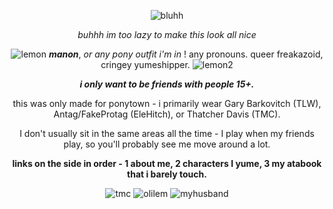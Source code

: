 <div align="center">

![bluhh](https://i.pinimg.com/736x/25/be/25/25be25e45d4e3aa66ab9cf9bcf21c93c.jpg)

*buhhh im too lazy to make this look all nice*


![lemon](https://64.media.tumblr.com/edd4e888d8a28708c69e499622c0dc1b/f2e797ecdfd63f20-1c/s75x75_c1/a236b44ef274758be9871e4937ccf450655a6cba.gifv) ***manon***, *or any pony outfit i'm in* ! any pronouns. queer freakazoid, cringey yumeshipper. ![lemon2](https://64.media.tumblr.com/2c8404ce1514799d3e20378c469ab9d7/f2e797ecdfd63f20-7c/s75x75_c1/822a0f34ae338cd81b27e161fb861372bdc56c06.gifv)

***i only want to be friends with people 15+.***

this was only made for ponytown - i primarily wear Gary Barkovitch (TLW), Antag/FakeProtag (EleHitch), or Thatcher Davis (TMC).

I don't usually sit in the same areas all the time - I play when my friends play, so you'll probably see me move around a lot.

**links on the side in order - 1 about me, 2 characters I yume, 3 my atabook that i barely touch.**

![tmc](https://64.media.tumblr.com/523d99daadf7bdf0d28d2d0d1f7bbe25/e3e464b613671e9c-6e/s100x200/4e042ac39571ef45b53fc0ea6c1b68509a86730e.gifv) ![olilem](https://files.catbox.moe/emrsfy.png) ![myhusband](https://64.media.tumblr.com/1e8214eab0ad9560e462be5e905de6d3/adc840f49e388daf-4c/s250x400/48bab7df8fcd73dc47b36ca339fb4dc404ff6dd2.pnj)
